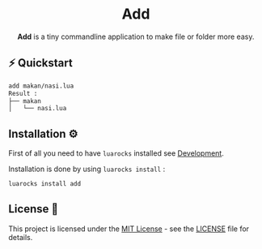 <h1 align="center">Add</h1>
<p align="center"><b>Add</b> is a tiny commandline application to make file or folder more easy.</p>

## ⚡️ Quickstart
```bash
add makan/nasi.lua
Result :
├── makan
│   └── nasi.lua
```

## Installation ⚙️ 
First of all you need to have `luarocks` installed see [Development](#development-).

Installation is done by using `luarocks install` :
```bash
luarocks install add
```

## License 📄 
This project is licensed under the [MIT License](https://opensource.org/licenses/MIT) - see the [LICENSE](LICENSE) file for details.